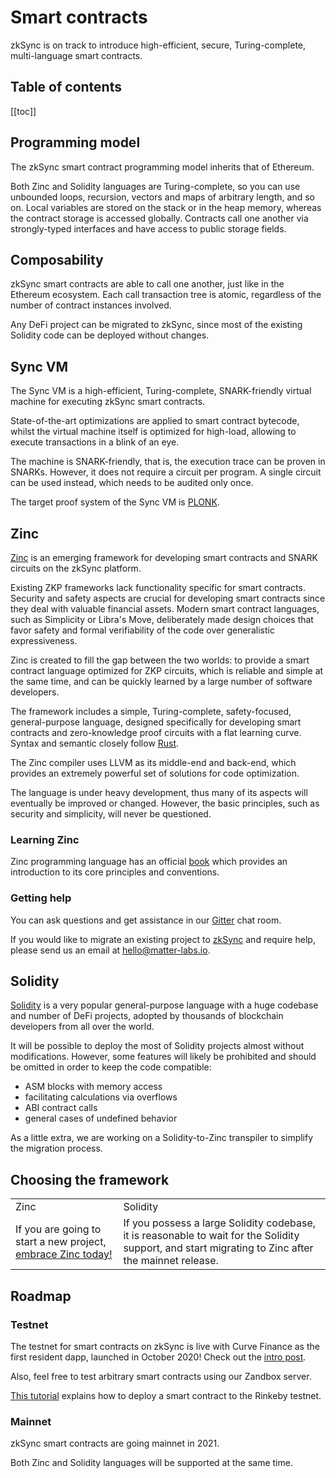 # Smart contracts

zkSync is on track to introduce high-efficient, secure, Turing-complete, multi-language smart contracts.

## Table of contents

[[toc]]

<!-- spell-checker:disable -->

## Programming model

The zkSync smart contract programming model inherits that of Ethereum.

Both Zinc and Solidity languages are Turing-complete, so you can use unbounded loops, recursion, vectors and maps of
arbitrary length, and so on. Local variables are stored on the stack or in the heap memory, whereas the contract storage
is accessed globally. Contracts call one another via strongly-typed interfaces and have access to public storage fields.

## Composability

zkSync smart contracts are able to call one another, just like in the Ethereum ecosystem. Each call transaction tree is
atomic, regardless of the number of contract instances involved.

Any DeFi project can be migrated to zkSync, since most of the existing Solidity code can be deployed without changes.

## Sync VM

The Sync VM is a high-efficient, Turing-complete, SNARK-friendly virtual machine for executing zkSync smart contracts.

State-of-the-art optimizations are applied to smart contract bytecode, whilst the virtual machine itself is optimized
for high-load, allowing to execute transactions in a blink of an eye.

The machine is SNARK-friendly, that is, the execution trace can be proven in SNARKs. However, it does not require a
circuit per program. A single circuit can be used instead, which needs to be audited only once.

The target proof system of the Sync VM is [PLONK](https://eprint.iacr.org/2019/953).

## Zinc

[Zinc](https://github.com/matter-labs/zinc) is an emerging framework for developing smart contracts and SNARK circuits
on the zkSync platform.

Existing ZKP frameworks lack functionality specific for smart contracts. Security and safety aspects are crucial for
developing smart contracts since they deal with valuable financial assets. Modern smart contract languages, such as
Simplicity or Libra's Move, deliberately made design choices that favor safety and formal verifiability of the code over
generalistic expressiveness.

Zinc is created to fill the gap between the two worlds: to provide a smart contract language optimized for ZKP circuits,
which is reliable and simple at the same time, and can be quickly learned by a large number of software developers.

The framework includes a simple, Turing-complete, safety-focused, general-purpose language, designed specifically for
developing smart contracts and zero-knowledge proof circuits with a flat learning curve. Syntax and semantic closely
follow [Rust](https://www.rust-lang.org/).

The Zinc compiler uses LLVM as its middle-end and back-end, which provides an extremely powerful set of solutions for
code optimization.

The language is under heavy development, thus many of its aspects will eventually be improved or changed. However, the
basic principles, such as security and simplicity, will never be questioned.

### Learning Zinc

Zinc programming language has an official [book](https://zinc.zksync.io/) which provides an introduction to its core
principles and conventions.

### Getting help

You can ask questions and get assistance in our [Gitter](https://gitter.im/matter-labs/zinc) chat room.

If you would like to migrate an existing project to [zkSync](https://zksync.io) and require help, please send us an
email at hello@matter-labs.io.

## Solidity

[Solidity](https://docs.soliditylang.org/en/v0.8.1/) is a very popular general-purpose language with a huge codebase and
number of DeFi projects, adopted by thousands of blockchain developers from all over the world.

It will be possible to deploy the most of Solidity projects almost without modifications. However, some features will
likely be prohibited and should be omitted in order to keep the code compatible:

- ASM blocks with memory access
- facilitating calculations via overflows
- ABI contract calls
- general cases of undefined behavior

As a little extra, we are working on a Solidity-to-Zinc transpiler to simplify the migration process.

## Choosing the framework

<table>
  <tr>
    <td>Zinc</td>
    <td>Solidity</td>
  </tr>
  <tr>
    <td>
    If you are going to start a new project, <a href="https://zinc.zksync.io/"> embrace Zinc today!</a>
    </td>
    <td>
    If you possess a large Solidity codebase, it is reasonable to wait for the Solidity support,
    and start migrating to Zinc after the mainnet release.
    </td>
  </tr>
</table>

## Roadmap

### Testnet

The testnet for smart contracts on zkSync is live with Curve Finance as the first resident dapp, launched in October
2020! Check out the [intro post](https://medium.com/@matterlabs/5a72c496b350).

Also, feel free to test arbitrary smart contracts using our Zandbox server.

[This tutorial](https://zinc.zksync.io/07-smart-contracts/02-minimal-example.html) explains how to deploy a smart
contract to the Rinkeby testnet.

### Mainnet

zkSync smart contracts are going mainnet in 2021.

Both Zinc and Solidity languages will be supported at the same time.
